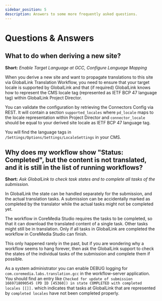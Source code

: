 ```yaml
---
sidebar_position: 5
description: Answers to some more frequently asked questions.
---
```


# Questions & Answers

## What to do when deriving a new site?

**Short:** _Enable Target Language at GCC, Configure Language Mapping_

When you derive a new site and want to propagate translations to this site
via GlobalLink Translation Workflow, you need to ensure that your target locale
is supported by GlobalLink and that (if required) GlobalLink knows how to
represent the CMS locale tag (represented as IETF BCP 47 language tag) within
GlobalLink Project Director.

You can validate the configuration by retrieving the Connectors Config via
REST. It will contain a section `supported_locales` where `pd_locale` maps
to the locale representation within Project Director and `connector_locale`
should be equal to your derived site locale as IETF BCP 47 language tag.

You will find the language tags in `/Settings/Options/Settings/LocaleSettings`
in your CMS.

## Why does my workflow show "Status: Completed", but the content is not translated, and it is still in the list of running workflows?

**Short:** _Ask GlobalLink to check task states and to complete all tasks
of the submission._

In GlobalLink the state can be handled separately for the submission, and the
actual translation tasks. A submission can be accidentally marked as completed
by the translator while the actual tasks might not be completed yet.

The workflow in CoreMedia Studio requires the tasks to be completed, so that it
can download the translated content of a single task. Other tasks might still be
in translation. Only if all tasks in GlobalLink are completed the workflow in
CoreMedia Studio can finish.

This only happened rarely in the past, but if you are wondering why a workflow
seems to hang forever, then ask the GlobalLink support to check the states of
the individual tasks of the submission and complete them if possible.

As a system administrator you can enable DEBUG logging for
`com.coremedia.labs.translation.gcc` in the workflow-server application.
You should find an entry like `Checked for update of submission 1669718090545
(PD ID [45360]) in state COMPLETED with completed locales [[]].` which indicates
that tasks at GlobalLink that are represented by `completed locales`
have not been completed properly.
